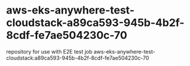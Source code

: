 # aws-eks-anywhere-test-cloudstack-a89ca593-945b-4b2f-8cdf-fe7ae504230c-70
repository for use with E2E test job aws-eks-anywhere-test-cloudstack:a89ca593-945b-4b2f-8cdf-fe7ae504230c-70
